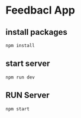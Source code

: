 # Feedbacl App

## install packages
`npm install`

## start server
`npm run dev`

## RUN Server
`npm start`